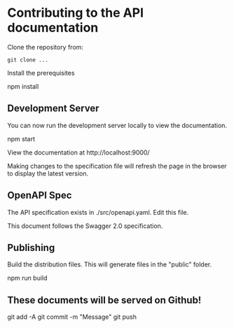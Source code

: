 # Contributing to the API documentation

Clone the repository from: 

    git clone ...

Install the prerequisites

npm install


## Development Server

You can now run the development server locally to view the documentation.

npm start

View the documentation at http://localhost:9000/

Making changes to the specification file will refresh the page in the browser to
display the latest version.


## OpenAPI Spec

The API specification exists in ./src/openapi.yaml. Edit this file.

This document follows the Swagger 2.0 specification. 


## Publishing

Build the distribution files. This will generate files in the "public" folder.

npm run build


## These documents will be served on Github!

git add -A
git commit -m "Message"
git push

